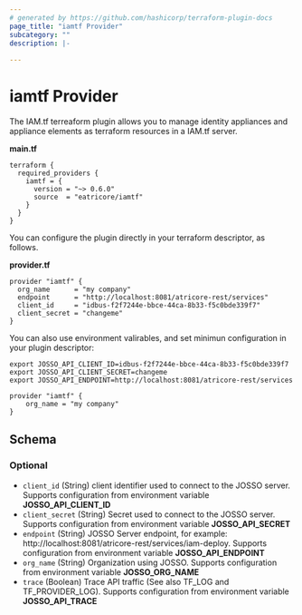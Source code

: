 ```yaml
---
# generated by https://github.com/hashicorp/terraform-plugin-docs
page_title: "iamtf Provider"
subcategory: ""
description: |-
  
---
```


# iamtf Provider



The IAM.tf terreaform plugin allows you to manage identity appliances and appliance elements as terraform resources in a IAM.tf server.

**main.tf**
```
terraform {
  required_providers {
    iamtf = {
      version = "~> 0.6.0"
      source  = "eatricore/iamtf"
    }
  }
}

```

You can configure the plugin directly in your terraform descriptor, as follows. 

**provider.tf**

```
provider "iamtf" {
  org_name      = "my company"
  endpoint      = "http://localhost:8081/atricore-rest/services"
  client_id     = "idbus-f2f7244e-bbce-44ca-8b33-f5c0bde339f7"
  client_secret = "changeme"
}
```

You can also use environment valirables, and set minimun configuration in your plugin descriptor:

```
export JOSSO_API_CLIENT_ID=idbus-f2f7244e-bbce-44ca-8b33-f5c0bde339f7
export JOSSO_API_CLIENT_SECRET=changeme
export JOSSO_API_ENDPOINT=http://localhost:8081/atricore-rest/services
```

```
provider "iamtf" {
    org_name = "my company"
}
```



<!-- schema generated by tfplugindocs -->
## Schema

### Optional

- `client_id` (String) client identifier used to connect to the JOSSO server. Supports configuration from environment variable **JOSSO_API_CLIENT_ID**
- `client_secret` (String) Secret used to connect to the JOSSO server. Supports configuration from environment variable **JOSSO_API_SECRET**
- `endpoint` (String) JOSSO Server endpoint, for example: http://localhost:8081/atricore-rest/services/iam-deploy. Supports configuration from environment variable **JOSSO_API_ENDPOINT**
- `org_name` (String) Organization using JOSSO. Supports configuration from environment variable **JOSSO_ORG_NAME**
- `trace` (Boolean) Trace API traffic (See also TF_LOG and TF_PROVIDER_LOG).  Supports configuration from environment variable **JOSSO_API_TRACE**
